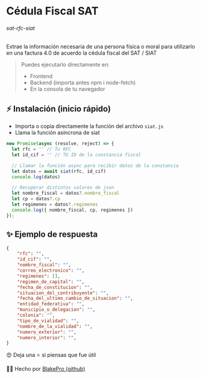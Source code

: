 # Cédula Fiscal SAT
###### sat-rfc-siat
Extrae la información necesaria de una persona física o moral para utilizarlo en una factura 4.0 de acuerdo la cédula fiscal del SAT / SIAT

> Puedes ejecutarlo directamente en:
> - Frontend
> - Backend (importa antes npm i node-fetch)
> - En la consola de tu navegador

## ⚡️ Instalación (inicio rápido)
  - Importa o copia directamente la función del archivo `siat.js`
  - Llama la función asíncrona de siat
```js
new Promise(async (resolve, reject) => {
  let rfc = '' // Tu RFC
  let id_cif = '' // TU ID de la constancia fiscal

  // Llamar la función async para recibir datos de la constancia
  let datos = await siat(rfc, id_cif)
  console.log(datos)

  // Recuperar distintos valores de json
  let nombre_fiscal = datos?.nombre_fiscal
  let cp = datos?.cp
  let regimenes = datos?.regimenes
  console.log({ nombre_fiscal, cp, regimenes })
});
```

## ✨ Ejemplo de respuesta
```json
{
    "rfc": "",
    "id_cif": "",
    "nombre_fiscal": "",
    "correo_electronico": "",
    "regimenes": [],
    "regimen_de_capital": "",
    "fecha_de_constitucion": "",
    "situacion_del_contribuyente": "",
    "fecha_del_ultimo_cambio_de_situacion": "",
    "entidad_federativa": "",
    "municipio_o_delegacion": "",
    "colonia": "",
    "tipo_de_vialidad": "",
    "nombre_de_la_vialidad": "",
    "numero_exterior": "",
    "numero_interior": "",
}
```

😍 Deja una ⭐ si piensas que fue útil

👨‍💻 Hecho por [BlakePro (github)](https://github.com/BlakePro)
